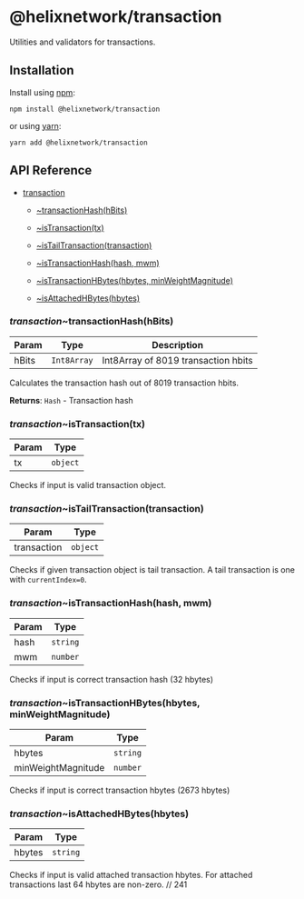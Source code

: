 # @helixnetwork/transaction

Utilities and validators for transactions.

## Installation

Install using [npm](https://www.npmjs.org/):
```
npm install @helixnetwork/transaction
```

or using [yarn](https://yarnpkg.com/):

```
yarn add @helixnetwork/transaction
```

## API Reference

    
* [transaction](#module_transaction)

    * [~transactionHash(hBits)](#module_transaction..transactionHash)

    * [~isTransaction(tx)](#module_transaction..isTransaction)

    * [~isTailTransaction(transaction)](#module_transaction..isTailTransaction)

    * [~isTransactionHash(hash, mwm)](#module_transaction..isTransactionHash)

    * [~isTransactionHBytes(hbytes, minWeightMagnitude)](#module_transaction..isTransactionHBytes)

    * [~isAttachedHBytes(hbytes)](#module_transaction..isAttachedHBytes)


<a name="module_transaction..transactionHash"></a>

### *transaction*~transactionHash(hBits)

| Param | Type | Description |
| --- | --- | --- |
| hBits | <code>Int8Array</code> | Int8Array of 8019 transaction hbits |

Calculates the transaction hash out of 8019 transaction hbits.

**Returns**: <code>Hash</code> - Transaction hash  
<a name="module_transaction..isTransaction"></a>

### *transaction*~isTransaction(tx)

| Param | Type |
| --- | --- |
| tx | <code>object</code> | 

Checks if input is valid transaction object.

<a name="module_transaction..isTailTransaction"></a>

### *transaction*~isTailTransaction(transaction)

| Param | Type |
| --- | --- |
| transaction | <code>object</code> | 

Checks if given transaction object is tail transaction.
A tail transaction is one with `currentIndex=0`.

<a name="module_transaction..isTransactionHash"></a>

### *transaction*~isTransactionHash(hash, mwm)

| Param | Type |
| --- | --- |
| hash | <code>string</code> | 
| mwm | <code>number</code> | 

Checks if input is correct transaction hash (32 hbytes)

<a name="module_transaction..isTransactionHBytes"></a>

### *transaction*~isTransactionHBytes(hbytes, minWeightMagnitude)

| Param | Type |
| --- | --- |
| hbytes | <code>string</code> | 
| minWeightMagnitude | <code>number</code> | 

Checks if input is correct transaction hbytes (2673 hbytes)

<a name="module_transaction..isAttachedHBytes"></a>

### *transaction*~isAttachedHBytes(hbytes)

| Param | Type |
| --- | --- |
| hbytes | <code>string</code> | 

Checks if input is valid attached transaction hbytes.
For attached transactions last 64 hbytes are non-zero. // 241


